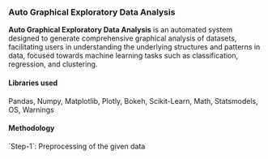 <h3>Auto Graphical Exploratory Data Analysis</h3>

**Auto Graphical Exploratory Data Analysis** is an automated system designed to generate comprehensive graphical analysis of datasets, facilitating users in understanding the underlying structures and patterns in data, focused towards machine learning tasks such as classification, regression, and clustering.

<h4>Libraries used</h4> 
Pandas, Numpy, Matplotlib, Plotly, Bokeh, Scikit-Learn, Math, Statsmodels, OS, Warnings

<h4>Methodology</h4>
`Step-1`: Preprocessing of the given data
